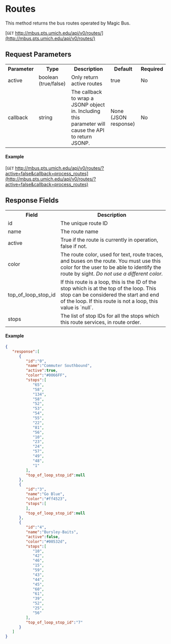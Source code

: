 # Routes

This method returns the bus routes operated by Magic Bus.

[`GET` http://mbus.pts.umich.edu/api/v0/routes/](http://mbus.pts.umich.edu/api/v0/routes/)

## Request Parameters

<table>
<th>Parameter</th>
<th>Type</th>
<th>Description</th>
<th>Default</th>
<th>Required</th>
<tr>
<td>active</td><td>boolean (true/false)</td><td>Only return active routes</td><td>true</td><td>No</td>
</tr>
<tr>
<td>callback</td>
<td>string</td>
<td>The callback to wrap a JSONP object in. Including this parameter will cause the API to return JSONP.</td>
<td>None (JSON response)</td>
<td>No</td>
</tr>
</table>

#### Example

[`GET` http://mbus.pts.umich.edu/api/v0/routes/?active=false&callback=process_routes](http://mbus.pts.umich.edu/api/v0/routes/?active=false&callback=process_routes)


## Response Fields

<table>
<th>Field</th>
<th>Description</th>
<tr>
<td>id</td><td>The unique route ID</td>
</tr>
<tr>
<td>name</td><td>The route name</td>
</tr>
<tr>
<td>active</td><td>True if the route is currently in operation, false if not.</td>
</tr>
<tr>
<td>color</td><td>The route color, used for text, route traces, and buses on the route. You must use this color for the user to be able to identify the route by sight. <em>Do not use a different color.</em></td>
</tr>
<tr>
<td>top_of_loop_stop_id</td><td>If this route is a loop, this is the ID of the stop which is at the top of the loop. This stop can be considered the start and end of the loop. If this route is not a loop, this value is `null`.</td>
</tr>
<tr>
<td>stops</td><td>The list of stop IDs for all the stops which this route services, in route order.</td>
</tr>
</table>

#### Example

```json
{
   "response":[
      {
         "id":"0",
         "name":"Commuter Southbound",
         "active":true,
         "color":"#0066FF",
         "stops":[
            "65",
            "58",
            "134",
            "58",
            "52",
            "53",
            "54",
            "55",
            "22",
            "81",
            "56",
            "10",
            "23",
            "24",
            "57",
            "49",
            "48",
            "1"
         ],
         "top_of_loop_stop_id":null
      },
      {
         "id":"3",
         "name":"Go Blue",
         "color":"#ff4523",
         "stops":[
         ],
         "top_of_loop_stop_id":null
      },
      {
         "id":"4",
         "name":"Bursley-Baits",
         "active":false,
         "color":"#00532d",
         "stops":[
            "10",
            "42",
            "46",
            "15",
            "59",
            "43",
            "44",
            "45",
            "60",
            "61",
            "39",
            "52",
            "25",
            "56"
         ],
         "top_of_loop_stop_id":"7"
      }
   ]
}
```
